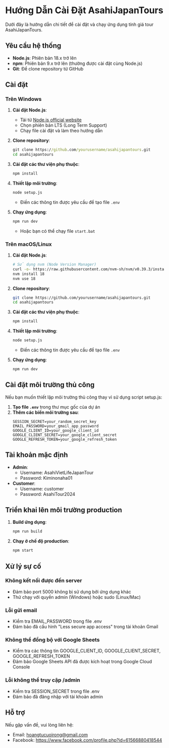 # Hướng Dẫn Cài Đặt AsahiJapanTours

Dưới đây là hướng dẫn chi tiết để cài đặt và chạy ứng dụng tính giá tour AsahiJapanTours.

## Yêu cầu hệ thống

- **Node.js**: Phiên bản 18.x trở lên
- **npm**: Phiên bản 9.x trở lên (thường được cài đặt cùng Node.js)
- **Git**: Để clone repository từ GitHub

## Cài đặt

### Trên Windows

1. **Cài đặt Node.js**:
   - Tải từ [Node.js official website](https://nodejs.org/)
   - Chọn phiên bản LTS (Long Term Support)
   - Chạy file cài đặt và làm theo hướng dẫn

2. **Clone repository**:
   ```bat
   git clone https://github.com/yourusername/asahijapantours.git
   cd asahijapantours
   ```

3. **Cài đặt các thư viện phụ thuộc**:
   ```bat
   npm install
   ```

4. **Thiết lập môi trường**:
   ```bat
   node setup.js
   ```
   - Điền các thông tin được yêu cầu để tạo file `.env`

5. **Chạy ứng dụng**:
   ```bat
   npm run dev
   ```
   - Hoặc bạn có thể chạy file `start.bat`

### Trên macOS/Linux

1. **Cài đặt Node.js**:
   ```bash
   # Sử dụng nvm (Node Version Manager)
   curl -o- https://raw.githubusercontent.com/nvm-sh/nvm/v0.39.3/install.sh | bash
   nvm install 18
   nvm use 18
   ```

2. **Clone repository**:
   ```bash
   git clone https://github.com/yourusername/asahijapantours.git
   cd asahijapantours
   ```

3. **Cài đặt các thư viện phụ thuộc**:
   ```bash
   npm install
   ```

4. **Thiết lập môi trường**:
   ```bash
   node setup.js
   ```
   - Điền các thông tin được yêu cầu để tạo file `.env`

5. **Chạy ứng dụng**:
   ```bash
   npm run dev
   ```

## Cài đặt môi trường thủ công

Nếu bạn muốn thiết lập môi trường thủ công thay vì sử dụng script setup.js:

1. **Tạo file `.env`** trong thư mục gốc của dự án
2. **Thêm các biến môi trường sau**:
   ```
   SESSION_SECRET=your_random_secret_key
   EMAIL_PASSWORD=your_gmail_app_password
   GOOGLE_CLIENT_ID=your_google_client_id
   GOOGLE_CLIENT_SECRET=your_google_client_secret
   GOOGLE_REFRESH_TOKEN=your_google_refresh_token
   ```

## Tài khoản mặc định

- **Admin**: 
  - Username: AsahiVietLifeJapanTour
  - Password: Kiminonaha01
- **Customer**:
  - Username: customer 
  - Password: AsahiTour2024

## Triển khai lên môi trường production

1. **Build ứng dụng**:
   ```bash
   npm run build
   ```

2. **Chạy ở chế độ production**:
   ```bash
   npm start
   ```

## Xử lý sự cố

### Không kết nối được đến server
- Đảm bảo port 5000 không bị sử dụng bởi ứng dụng khác
- Thử chạy với quyền admin (Windows) hoặc sudo (Linux/Mac)

### Lỗi gửi email
- Kiểm tra EMAIL_PASSWORD trong file .env
- Đảm bảo đã cấu hình "Less secure app access" trong tài khoản Gmail

### Không thể đồng bộ với Google Sheets
- Kiểm tra các thông tin GOOGLE_CLIENT_ID, GOOGLE_CLIENT_SECRET, GOOGLE_REFRESH_TOKEN
- Đảm bảo Google Sheets API đã được kích hoạt trong Google Cloud Console

### Lỗi không thể truy cập /admin
- Kiểm tra SESSION_SECRET trong file .env
- Đảm bảo đã đăng nhập với tài khoản admin

## Hỗ trợ
Nếu gặp vấn đề, vui lòng liên hệ:
- Email: hoangtucuoirong@gmail.com
- Facebook: https://www.facebook.com/profile.php?id=61566880418544